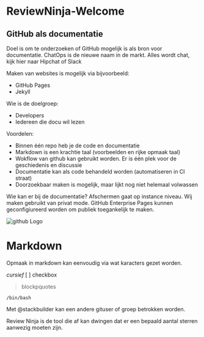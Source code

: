 # ReviewNinja-Welcome



GitHub als documentatie 
--
Doel is om te onderzoeken of GitHub mogelijk is als bron voor documentatie.
ChatOps is de nieuwe naam in de markt. Alles wordt chat, kijk hier naar Hipchat of Slack 

Maken van websites is mogelijk via bijvoorbeeld:
- GitHub Pages
- Jekyll

Wie is de doelgroep:
- Developers
- Iedereen die docu wil lezen

Voordelen:
- Binnen één repo heb je de code en documentatie 
- Markdown is een krachtie taal (voorbeelden en rijke opmaak taal)
- Wokflow van github kan gebruikt worden. Er is één plek voor de geschiedenis en discussie 
- Documentatie kan als code behandeld worden (automatiseren in CI straat)
- Doorzoekbaar maken is mogelijk, maar lijkt nog niet helemaal volwassen  

Wie kan er bij de documentatie? 
Afschermen gaat op instance niveau. 
Wij maken gebruikt van privat mode. 
GitHub Enterprise Pages kunnen geconfigiureerd worden om publiek toegankelijk te maken.

![github Logo](https://www.google.nl/url?sa=i&rct=j&q=&esrc=s&source=images&cd=&cad=rja&uact=8&ved=0CAcQjRxqFQoTCO_ypYzOiskCFYtVFAodmocOVw&url=https%3A%2F%2Fhelp.github.com%2F&bvm=bv.107406026,d.d24&psig=AFQjCNEAsQWQlwk3J2_-sCu0_P1rIH4evw&ust=1447408250789807)

Markdown
===
Opmaak in markdown kan eenvoudig via wat karacters gezet worden.

_cursief_
[ ] checkbox
> blockpquotes 

```code blok 
/bin/bash
```

Met @stackbuilder kan een andere gituser of groep betrokken worden.

Review Ninja is de tool die af kan dwingen dat er een bepaald aantal sterren aanwezig moeten zijn.
 



